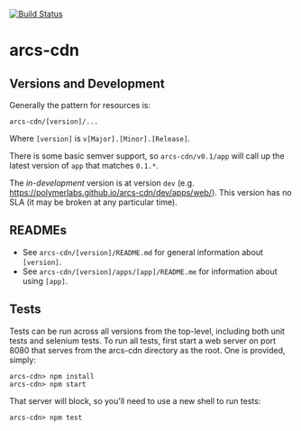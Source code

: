 [![Build Status](https://travis-ci.org/PolymerLabs/arcs-cdn.svg?branch=gh-pages)](https://travis-ci.org/PolymerLabs/arcs-cdn)

# arcs-cdn

## Versions and Development

Generally the pattern for resources is:

`arcs-cdn/[version]/...`

Where `[version]` is `v[Major].[Minor].[Release]`.

There is some basic semver support, so `arcs-cdn/v0.1/app` will call up the latest version of `app` that matches `0.1.*`.

The _in-development_ version is at version `dev` (e.g. https://polymerlabs.github.io/arcs-cdn/dev/apps/web/). This version has no SLA (it may be broken at any particular time).

## READMEs

- See `arcs-cdn/[version]/README.md` for general information about `[version]`.
- See `arcs-cdn/[version]/apps/[app]/README.me` for information about using `[app]`.

## Tests

Tests can be run across all versions from the top-level, including both unit
tests and selenium tests. To run all tests, first start a web server on port
8080 that serves from the arcs-cdn directory as the root. One is provided,
simply:

```
arcs-cdn> npm install
arcs-cdn> npm start
```

That server will block, so you'll need to use a new shell to run tests:

```
arcs-cdn> npm test
```
